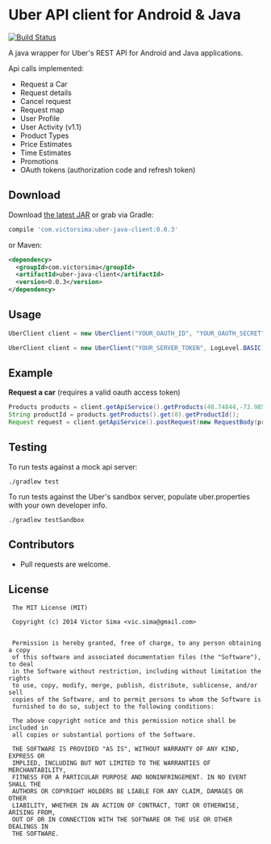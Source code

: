 Uber API client for Android & Java
==================================
[![Build Status](https://travis-ci.org/vsima/uber-java-client.svg?branch=master)](https://travis-ci.org/vsima/uber-java-client)

A java wrapper for Uber's REST API for Android and Java applications. 

Api calls implemented:
- Request a Car
- Request details
- Cancel request
- Request map
- User Profile
- User Activity (v1.1)
- Product Types
- Price Estimates
- Time Estimates
- Promotions
- OAuth tokens (authorization code and refresh token)


Download
--------

Download [the latest JAR][1] or grab via Gradle:
```groovy
compile 'com.victorsima:uber-java-client:0.0.3'
```
or Maven:
```xml
<dependency>
  <groupId>com.victorsima</groupId>
  <artifactId>uber-java-client</artifactId>
  <version>0.0.3</version>
</dependency>
```

Usage
-----
```java
UberClient client = new UberClient("YOUR_OAUTH_ID", "YOUR_OAUTH_SECRET", "YOUR_OAUTH_REDIRECT_URI", LogLevel.BASIC);
```

```java
UberClient client = new UberClient("YOUR_SERVER_TOKEN", LogLevel.BASIC);
```
Example
-------

**Request a car** (requires a valid oauth access token)
```java
Products products = client.getApiService().getProducts(40.74844,-73.985664);
String productId = products.getProducts().get(0).getProductId();
Request request = client.getApiService().postRequest(new RequestBody(productId, 40.74844, -73.985664, 40.74844, -73.985664, null));
```

Testing
--------
To run tests against a mock api server:

```shell
./gradlew test
```

To run tests against the Uber's sandbox server, populate uber.properties with your own developer info.

```shell
./gradlew testSandbox
```
 
Contributors
------------
  * Pull requests are welcome.

License
-------------

     The MIT License (MIT)
     
     Copyright (c) 2014 Victor Sima <vic.sima@gmail.com>
     
     
     Permission is hereby granted, free of charge, to any person obtaining a copy
     of this software and associated documentation files (the "Software"), to deal
     in the Software without restriction, including without limitation the rights
     to use, copy, modify, merge, publish, distribute, sublicense, and/or sell
     copies of the Software, and to permit persons to whom the Software is
     furnished to do so, subject to the following conditions:
     
     The above copyright notice and this permission notice shall be included in
     all copies or substantial portions of the Software.
     
     THE SOFTWARE IS PROVIDED "AS IS", WITHOUT WARRANTY OF ANY KIND, EXPRESS OR
     IMPLIED, INCLUDING BUT NOT LIMITED TO THE WARRANTIES OF MERCHANTABILITY,
     FITNESS FOR A PARTICULAR PURPOSE AND NONINFRINGEMENT. IN NO EVENT SHALL THE
     AUTHORS OR COPYRIGHT HOLDERS BE LIABLE FOR ANY CLAIM, DAMAGES OR OTHER
     LIABILITY, WHETHER IN AN ACTION OF CONTRACT, TORT OR OTHERWISE, ARISING FROM,
     OUT OF OR IN CONNECTION WITH THE SOFTWARE OR THE USE OR OTHER DEALINGS IN
     THE SOFTWARE.
 

[1]: http://repo1.maven.org/maven2/com/victorsima/uber-java-client/0.0.3/uber-java-client-0.0.3.jar

